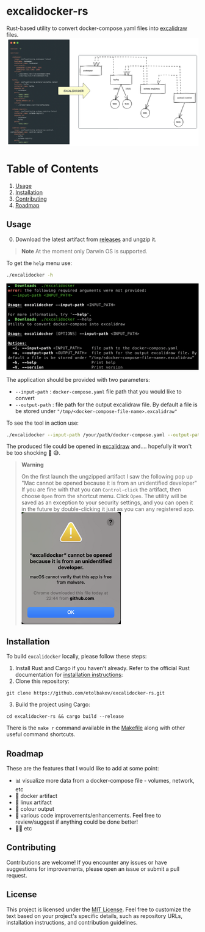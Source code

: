 # excalidocker-rs
Rust-based utility to convert docker-compose.yaml files into [excalidraw](https://excalidraw.com/) files.
![excalidocker](./data/img/excalidocker.png)

# Table of Contents
1. [Usage](#usage) 
2. [Installation](#installation)
3. [Contributing](#Contributing)
4. [Roadmap](#roadmap)

## Usage
0. Download the latest artifact from [releases](https://github.com/etolbakov/excalidocker-rs/releases) and ungzip it. 

> **Note**
> At the moment only Darwin OS is supported.

To get the `help` menu use:
```sh
./excalidocker -h
```
![release-artifact-output](./data/img/release-artifact-output.png)

The application should be provided with two parameters: 
 - `--input-path` :  `docker-compose.yaml` file path that you would like to convert 
 - `--output-path` : file path for the output excalidraw file. By default a file is be stored under `"/tmp/<docker-compose-file-name>.excalidraw"`


To see the tool in action use:
```sh
./excalidocker --input-path /your/path/docker-compose.yaml --output-path /your/path/result.excalidraw
```
The produced file could be opened in [excalidraw](https://excalidraw.com/) and.... hopefully it won't be too shocking 👻 😅.

> **Warning**
>
> On the first launch the ungzipped artifact I saw the following pop up
> "Mac cannot be opened because it is from an unidentified developer" 
> If you are fine with that you can `Control-click` the artifact, then choose `Open` from the shortcut menu. 
> Click `Open`. The utility will be saved as an exception to your security settings, 
> and you can open it in the future by double-clicking it just as you can any registered app.
![mac-warning](./data/img/mac-warning.png)


## Installation
To build `excalidocker` locally, please follow these steps:

1. Install Rust and Cargo if you haven't already. Refer to the official Rust documentation for [installation instructions](https://www.rust-lang.org/tools/install):
2. Clone this repository:
```shell
git clone https://github.com/etolbakov/excalidocker-rs.git
```
3. Build the project using Cargo:
```shell
cd excalidocker-rs && cargo build --release
```
There is the `make r` command available in the [Makefile](/Makefile) along with other useful command shortcuts.


## Roadmap
These are the features that I would like to add at some point:
 - 📊 visualize more data from a docker-compose file - volumes, network, etc
 - 🐳 docker artifact 
 - 🐧 linux artifact
 - 🎨 colour output
 - 🦀 various code improvements/enhancements. Feel free to review/suggest if anything could be done better!
 - 👨‍💻 etc

## Contributing

Contributions are welcome! If you encounter any issues or have suggestions for improvements, please open an issue or submit a pull request.

## License

This project is licensed under the [MIT License](./LICENSE).
Feel free to customize the text based on your project's specific details, such as repository URLs, installation instructions, and contribution guidelines.
